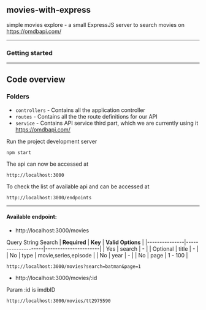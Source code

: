 ## movies-with-express
simple movies explore - a small ExpressJS server to search movies on https://omdbapi.com/

----------

### Getting started

----------

## Code overview

### Folders

- `controllers` - Contains all the application controller
- `routes` - Contains all the the route definitions for our API
- `service` - Contains API service third part, which we are currently using it https://omdbapi.com/

Run the project development server

    npm start

The api can now be accessed at

    http://localhost:3000

To check the list of available api and can be accessed at

    http://localhost:3000/endpoints


----------

#### Available endpoint:

- http://localhost:3000/movies

Query String Search
    | **Required** 	|       **Key**      |  **Valid Options**   |
    |---------------|--------------------|----------------------|
    | Yes      	    | search         	 |          -         	|
    | Optional      | title         	 |          -         	|
    | No      	    | type               | movie,series,episode |
    | No     	    | year          	 |          -     	    |
    | No     	    | page          	 |        1 - 100    	|

``` http://localhost:3000/movies?search=batman&page=1 ```

- http://localhost:3000/movies/:id

Param :id is imdbID 

``` http://localhost:3000/movies/tt2975590 ```